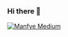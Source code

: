 ### Hi there 👋
[![Manfye Medium](https://mediumblog-cards.vercel.app/getMediumBlogs?username=manfyegoh)](https://medium.com/@manfyegoh)

<!--
**manfye/manfye** is a ✨ _special_ ✨ repository because its `README.md` (this file) appears on your GitHub profile.

Here are some ideas to get you started:

- 🔭 I’m currently working on ...
- 🌱 I’m currently learning ...
- 👯 I’m looking to collaborate on ...
- 🤔 I’m looking for help with ...
- 💬 Ask me about ...
- 📫 How to reach me: ...
- 😄 Pronouns: ...
- ⚡ Fun fact: ...
-->
